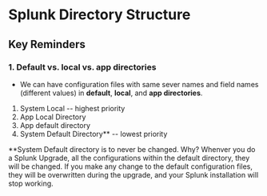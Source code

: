 # Splunk Directory Structure

## Key Reminders

### 1. Default vs. local vs. app directories

* We can have configuration files with same sever names and field names (different values) in **default**, **local**, and **app directories**.

1. System Local -- highest priority
2. App Local Directory
3. App default directory
4. System Default Directory** -- lowest priority

**System Default directory is to never be changed. Why? Whenver you do a Splunk Upgrade, all the configurations within the default directory, they will be changed. If you make any change to the default configuration files, they will be overwritten during the upgrade, and your Splunk installation will stop working. 
